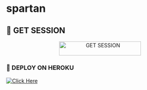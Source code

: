 # spartan

## 🚀 GET SESSION

<p align="center">
  <a href="https://mustaffa-sessions-generator.onrender.com/pair">
    <img title="GET SESSION" src="https://img.shields.io/badge/GET SESSION-blue?style=for-the-badge&logo=audi" width="220" height="38.45"/>
  </a>
</p>

### 🔹 DEPLOY ON HEROKU

  [![Click Here](https://img.shields.io/badge/➤Click-Here-red.svg)](https://dashboard.heroku.com/new?template=https://github.com/spartankix/spartan)
